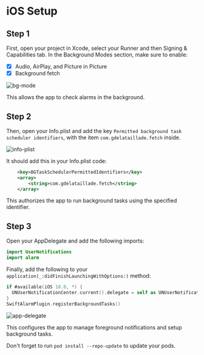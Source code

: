 # iOS Setup

## Step 1
First, open your project in Xcode, select your Runner and then Signing & Capabilities tab. In the Background Modes section, make sure to enable:
- [x] Audio, AirPlay, and Picture in Picture
- [x] Background fetch

![bg-mode](https://github.com/gdelataillade/alarm/assets/32983806/13716845-5fb0-4fef-a762-292c374840bb)

This allows the app to check alarms in the background.

## Step 2
Then, open your Info.plist and add the key `Permitted background task scheduler identifiers`, with the item `com.gdelataillade.fetch` inside.

![info-plist](https://github.com/gdelataillade/alarm/assets/32983806/caa1060e-c046-4eae-b1ea-5f3145b8fed4)


It should add this in your Info.plist code:
```XML
	<key>BGTaskSchedulerPermittedIdentifiers</key>
	<array>
		<string>com.gdelataillade.fetch</string>
	</array>
```

This authorizes the app to run background tasks using the specified identifier.

## Step 3
Open your AppDelegate and add the following imports:

```Swift
import UserNotifications
import alarm
```

Finally, add the following to your `application(_:didFinishLaunchingWithOptions:)` method:

```Swift
if #available(iOS 10.0, *) {
  UNUserNotificationCenter.current().delegate = self as UNUserNotificationCenterDelegate
}
SwiftAlarmPlugin.registerBackgroundTasks()
```

![app-delegate](https://github.com/gdelataillade/alarm/assets/32983806/fcc00495-ecf0-4db3-9964-89bbedf577a7)

This configures the app to manage foreground notifications and setup background tasks.

Don't forget to run `pod install --repo-update` to update your pods.